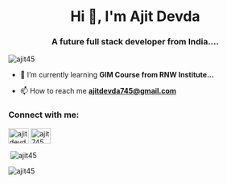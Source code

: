 <h1 align="center">Hi 👋, I'm Ajit Devda</h1>
<h3 align="center">A future full stack developer from India....</h3>

<p align="left"> <img src="https://komarev.com/ghpvc/?username=ajit45&label=Profile%20views&color=0e75b6&style=flat" alt="ajit45" /> </p>

- 🌱 I’m currently learning **GIM Course from RNW Institute...**

- 📫 How to reach me **ajitdevda745@gmail.com**

<h3 align="left">Connect with me:</h3>
<p align="left">
<a href="https://instagram.com/ajitdevda745" target="blank"><img align="center" src="https://raw.githubusercontent.com/rahuldkjain/github-profile-readme-generator/master/src/images/icons/Social/instagram.svg" alt="ajitdevda745" height="30" width="40" /></a>
<a href="https://discord.gg/ajit745" target="blank"><img align="center" src="https://raw.githubusercontent.com/rahuldkjain/github-profile-readme-generator/master/src/images/icons/Social/discord.svg" alt="ajit745" height="30" width="40" /></a>
</p>

<p>&nbsp;<img align="center" src="https://github-readme-stats.vercel.app/api?username=ajit45&show_icons=true&locale=en" alt="ajit45" /></p>

<p><img align="center" src="https://github-readme-streak-stats.herokuapp.com/?user=ajit45&" alt="ajit45" /></p>
